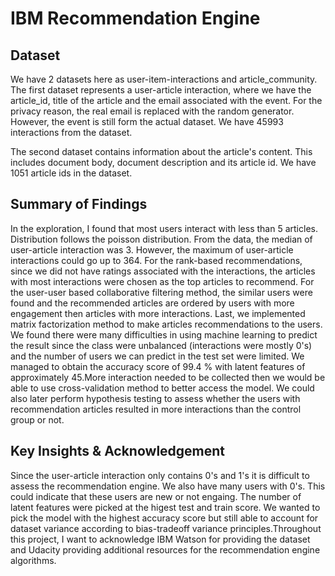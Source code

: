 # IBM Recommendation Engine

## Dataset

We have 2 datasets here as user-item-interactions and article_community. The first dataset represents a user-article interaction, where we have the article_id, title of the article and the email associated with the event. For the privacy reason, the real email is replaced with the random generator. However, the event is still form the actual dataset. We have 45993 interactions from the dataset.

The second dataset contains information about the article's content. This includes document body, document description and its article id. We have 1051 article ids in the dataset. 


## Summary of Findings

In the exploration, I found that most users interact with less than 5 articles. Distribution follows the poisson distribution. From the data, the median of user-article interaction was 3. However, the maximum of user-article interactions could go up to 364. For the rank-based recommendations, since we did not have ratings associated with the interactions, the articles with most interactions were chosen as the top articles to recommend. For the user-user based collaborative filtering method, the similar users were found and the recommended articles are ordered by users with more engagement then articles with more interactions. Last, we implemented matrix factorization method to make articles recommendations to the users. We found there were many difficulties in using machine learning to predict the result since the class were unbalanced (interactions were mostly 0's) and the number of users we can predict in the test set were limited. We managed to obtain the accuracy score of 99.4 % with latent features of approximately 45.More interaction needed to be collected then we would be able to use cross-validation method to better access the model. We could also later perform hypothesis testing to assess whether the users with recommendation articles resulted in more interactions than the control group or not. 



## Key Insights & Acknowledgement


Since the user-article interaction only contains 0's and 1's it is difficult to assess the recommendation engine. We also have many users with 0's. This could indicate that these users are new or not engaing. The number of latent features were picked at the higest test and train score. We wanted to pick the model with the highest accuracy score but still able to account for dataset variance according to bias-tradeoff variance principles.Throughout this project, I want to acknowledge IBM Watson for providing the dataset and Udacity providing additional resources for the recommendation engine algorithms.
